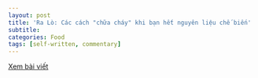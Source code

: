 ```yaml
---
layout: post
title: 'Ra Lò: Các cách "chữa cháy" khi bạn hết nguyên liệu chế biến'
subtitle: 
categories: Food
tags: [self-written, commentary]
---
```

[Xem bài viết](https://vietcetera.com/vn/ra-lo-cac-cach-chua-chay-khi-ban-het-nguyen-lieu-che-bien)
